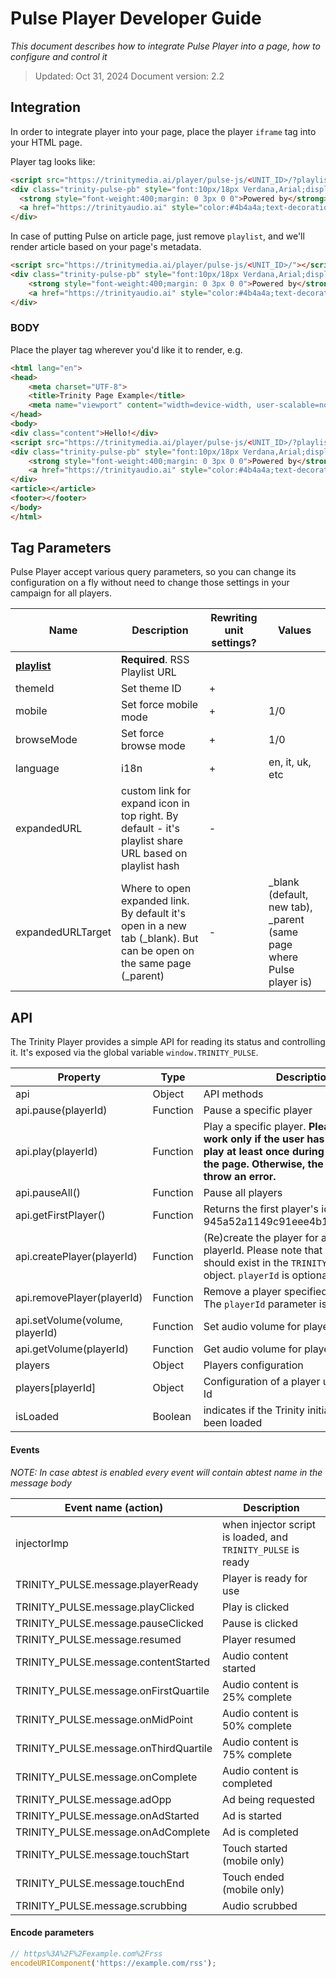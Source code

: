 # Pulse Player Developer Guide

*This document describes how to integrate Pulse Player into a page, how to configure and control it*

> Updated: Oct 31, 2024
> Document version: 2.2

## Integration

In order to integrate player into your page, place the player `iframe` tag into your HTML page.

Player tag looks like:

```html
<script src="https://trinitymedia.ai/player/pulse-js/<UNIT_ID>/?playlist=<PLAYLIST_URL>"></script>
<div class="trinity-pulse-pb" style="font:10px/18px Verdana,Arial;display:flex;justify-content:flex-end;margin-right:5px">
  <strong style="font-weight:400;margin: 0 3px 0 0">Powered by</strong>
  <a href="https://trinityaudio.ai" style="color:#4b4a4a;text-decoration:none;font-weight:700">trinityaudio.ai</a>
</div>
```

In case of putting Pulse on article page, just remove `playlist`, and we'll render article based on your page's
metadata.

```html
<script src="https://trinitymedia.ai/player/pulse-js/<UNIT_ID>/"></script>
<div class="trinity-pulse-pb" style="font:10px/18px Verdana,Arial;display:flex;justify-content:flex-end;margin-right:5px">
    <strong style="font-weight:400;margin: 0 3px 0 0">Powered by</strong>
    <a href="https://trinityaudio.ai" style="color:#4b4a4a;text-decoration:none;font-weight:700">trinityaudio.ai</a>
</div>
```

### BODY

Place the player tag wherever you'd like it to render, e.g.

```html
<html lang="en">
<head>
    <meta charset="UTF-8">
    <title>Trinity Page Example</title>
    <meta name="viewport" content="width=device-width, user-scalable=no, initial-scale=1" />
</head>
<body>
<div class="content">Hello!</div>
<script src="https://trinitymedia.ai/player/pulse-js/<UNIT_ID>/?playlist=<PLAYLIST_URL>"></script>
<div class="trinity-pulse-pb" style="font:10px/18px Verdana,Arial;display:flex;justify-content:flex-end;margin-right:5px">
    <strong style="font-weight:400;margin: 0 3px 0 0">Powered by</strong>
    <a href="https://trinityaudio.ai" style="color:#4b4a4a;text-decoration:none;font-weight:700">trinityaudio.ai</a>
</div>
<article></article>
<footer></footer>
</body>
</html>
```

## Tag Parameters

Pulse Player accept various query parameters, so you can change its configuration on a fly without need to change those
settings in your campaign for all players.

| Name                               | Description                                                                                                         | Rewriting unit settings? | Values                                                               |
|------------------------------------|---------------------------------------------------------------------------------------------------------------------|--------------------------|----------------------------------------------------------------------|
| [**playlist**](#encode-parameters) | **Required**. RSS Playlist URL                                                                                      |                          |                                                                      |
| themeId                            | Set theme ID                                                                                                        | +                        |                                                                      |
| mobile                             | Set force mobile mode                                                                                               | +                        | 1/0                                                                  |
| browseMode                         | Set force browse mode                                                                                               | +                        | 1/0                                                                  |
| language                           | i18n                                                                                                                | +                        | en, it, uk, etc                                                      |
| expandedURL                        | custom link for expand icon in top right. By default - it's playlist share URL based on playlist hash               | -                        |                                                                      |
| expandedURLTarget                  | Where to open expanded link. By default it's open in a new tab (_blank). But can be open on the same page (_parent) | -                        | _blank (default, new tab), _parent (same page where Pulse player is) |

## API

The Trinity Player provides a simple API for reading its status and controlling it. It's exposed via the global variable `window.TRINITY_PULSE`.

| Property                        | Type     | Description                                                                                                                                                                                |
|---------------------------------|----------|--------------------------------------------------------------------------------------------------------------------------------------------------------------------------------------------|
| api                             | Object   | API methods                                                                                                                                                                                |
| api.pause(playerId)             | Function | Pause a specific player                                                                                                                                                                    |
| api.play(playerId)              | Function | Play a specific player. **Please note, it will work only if the user has already clicked play at least once during this session on the page. Otherwise, the browser will throw an error.** |
| api.pauseAll()                  | Function | Pause all players                                                                                                                                                                          |
| api.getFirstPlayer()            | Function | Returns the first player's id, e.g. 945a52a1149c91eee4b167958b51e406                                                                                                                       |
| api.createPlayer(playerId)      | Function | (Re)create the player for a certain playerId. Please note that the `playerId` should exist in the `TRINITY_PULSE.players` object. `playerId` is optional                                   |
| api.removePlayer(playerId)      | Function | Remove a player specified by `playerId`. The `playerId` parameter is optional                                                                                                              |
| api.setVolume(volume, playerId) | Function | Set audio volume for player                                                                                                                                                                |
| api.getVolume(playerId)         | Function | Get audio volume for player                                                                                                                                                                |
| players                         | Object   | Players configuration                                                                                                                                                                      |
| players[playerId]               | Object   | Configuration of a player under a certain Id                                                                                                                                               |
| isLoaded                        | Boolean  | indicates if the Trinity initial script has been loaded                                                                                                                                    |

#### Events

*NOTE: In case abtest is enabled every event will contain abtest name in the message body*

| Event name (action)                   | Description                                                  |
|---------------------------------------|--------------------------------------------------------------|
| injectorImp                           | when injector script is loaded, and `TRINITY_PULSE` is ready |
| TRINITY_PULSE.message.playerReady     | Player is ready for use                                      |
| TRINITY_PULSE.message.playClicked     | Play is clicked                                              |
| TRINITY_PULSE.message.pauseClicked    | Pause is clicked                                             |
| TRINITY_PULSE.message.resumed         | Player resumed                                               |
| TRINITY_PULSE.message.contentStarted  | Audio content started                                        |
| TRINITY_PULSE.message.onFirstQuartile | Audio content is 25% complete                                |
| TRINITY_PULSE.message.onMidPoint      | Audio content is 50% complete                                |
| TRINITY_PULSE.message.onThirdQuartile | Audio content is 75% complete                                |
| TRINITY_PULSE.message.onComplete      | Audio content is completed                                   |
| TRINITY_PULSE.message.adOpp           | Ad being requested                                           |
| TRINITY_PULSE.message.onAdStarted     | Ad is started                                                |
| TRINITY_PULSE.message.onAdComplete    | Ad is completed                                              |
| TRINITY_PULSE.message.touchStart      | Touch started (mobile only)                                  |
| TRINITY_PULSE.message.touchEnd        | Touch ended (mobile only)                                    |
| TRINITY_PULSE.message.scrubbing       | Audio scrubbed                                               |

#### Encode parameters

```js
// https%3A%2F%2Fexample.com%2Frss
encodeURIComponent('https://example.com/rss');
```
